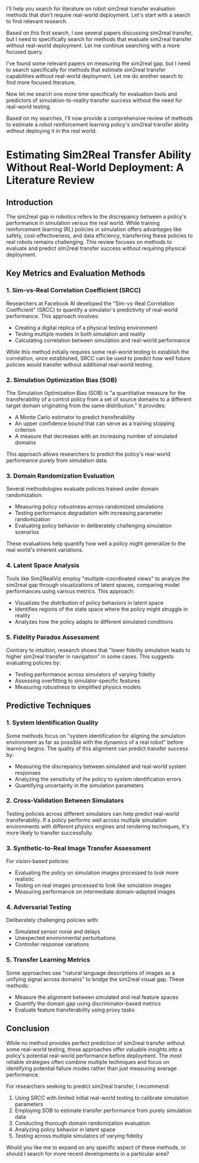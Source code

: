 I'll help you search for literature on robot sim2real transfer evaluation methods that don't require real-world deployment. Let's start with a search to find relevant research.

Based on this first search, I see several papers discussing sim2real transfer, but I need to specifically search for methods that evaluate sim2real transfer without real-world deployment. Let me continue searching with a more focused query.



I've found some relevant papers on measuring the sim2real gap, but I need to search specifically for methods that estimate sim2real transfer capabilities without real-world deployment. Let me do another search to find more focused literature.



Now let me search one more time specifically for evaluation tools and predictors of simulation-to-reality transfer success without the need for real-world testing.



Based on my searches, I'll now provide a comprehensive review of methods to estimate a robot reinforcement learning policy's sim2real transfer ability without deploying it in the real world.

# Estimating Sim2Real Transfer Ability Without Real-World Deployment: A Literature Review

## Introduction

The sim2real gap in robotics refers to the discrepancy between a policy's performance in simulation versus the real world. While training reinforcement learning (RL) policies in simulation offers advantages like safety, cost-effectiveness, and data efficiency, transferring these policies to real robots remains challenging. This review focuses on methods to evaluate and predict sim2real transfer success without requiring physical deployment.

## Key Metrics and Evaluation Methods

### 1. Sim-vs-Real Correlation Coefficient (SRCC)

Researchers at Facebook AI developed the "Sim-vs-Real Correlation Coefficient" (SRCC) to quantify a simulator's predictivity of real-world performance. This approach involves:

- Creating a digital replica of a physical testing environment
- Testing multiple models in both simulation and reality
- Calculating correlation between simulation and real-world performance

While this method initially requires some real-world testing to establish the correlation, once established, SRCC can be used to predict how well future policies would transfer without additional real-world testing.

### 2. Simulation Optimization Bias (SOB)

The Simulation Optimization Bias (SOB) is "a quantitative measure for the transferability of a control policy from a set of source domains to a different target domain originating from the same distribution." It provides:

- A Monte Carlo estimator to predict transferability
- An upper confidence bound that can serve as a training stopping criterion
- A measure that decreases with an increasing number of simulated domains

This approach allows researchers to predict the policy's real-world performance purely from simulation data.

### 3. Domain Randomization Evaluation

Several methodologies evaluate policies trained under domain randomization:

- Measuring policy robustness across randomized simulations
- Testing performance degradation with increasing parameter randomization
- Evaluating policy behavior in deliberately challenging simulation scenarios

These evaluations help quantify how well a policy might generalize to the real world's inherent variations.

### 4. Latent Space Analysis

Tools like Sim2RealViz employ "multiple-coordinated views" to analyze the sim2real gap through visualizations of latent spaces, comparing model performances using various metrics. This approach:

- Visualizes the distribution of policy behaviors in latent space
- Identifies regions of the state space where the policy might struggle in reality
- Analyzes how the policy adapts to different simulated conditions

### 5. Fidelity Paradox Assessment

Contrary to intuition, research shows that "lower fidelity simulation leads to higher sim2real transfer in navigation" in some cases. This suggests evaluating policies by:

- Testing performance across simulators of varying fidelity
- Assessing overfitting to simulator-specific features
- Measuring robustness to simplified physics models

## Predictive Techniques

### 1. System Identification Quality

Some methods focus on "system identification for aligning the simulation environment as far as possible with the dynamics of a real robot" before learning begins. The quality of this alignment can predict transfer success by:

- Measuring the discrepancy between simulated and real-world system responses
- Analyzing the sensitivity of the policy to system identification errors
- Quantifying uncertainty in the simulation parameters

### 2. Cross-Validation Between Simulators

Testing policies across different simulators can help predict real-world transferability. If a policy performs well across multiple simulation environments with different physics engines and rendering techniques, it's more likely to transfer successfully.

### 3. Synthetic-to-Real Image Transfer Assessment

For vision-based policies:

- Evaluating the policy on simulation images processed to look more realistic
- Testing on real images processed to look like simulation images
- Measuring performance on intermediate domain-adapted images

### 4. Adversarial Testing

Deliberately challenging policies with:
- Simulated sensor noise and delays
- Unexpected environmental perturbations
- Controller response variations

### 5. Transfer Learning Metrics

Some approaches use "natural language descriptions of images as a unifying signal across domains" to bridge the sim2real visual gap. These methods:

- Measure the alignment between simulated and real feature spaces
- Quantify the domain gap using discriminator-based metrics
- Evaluate feature transferability using proxy tasks

## Conclusion

While no method provides perfect prediction of sim2real transfer without some real-world testing, these approaches offer valuable insights into a policy's potential real-world performance before deployment. The most reliable strategies often combine multiple techniques and focus on identifying potential failure modes rather than just measuring average performance.

For researchers seeking to predict sim2real transfer, I recommend:
1. Using SRCC with limited initial real-world testing to calibrate simulation parameters
2. Employing SOB to estimate transfer performance from purely simulation data
3. Conducting thorough domain randomization evaluation
4. Analyzing policy behavior in latent space
5. Testing across multiple simulators of varying fidelity

Would you like me to expand on any specific aspect of these methods, or should I search for more recent developments in a particular area?